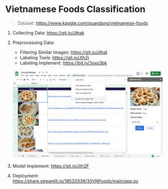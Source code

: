 # Vietnamese Foods Classification

> Dataset: https://www.kaggle.com/quandang/vietnamese-foods

1.  Collecting Data: https://git.io/Jthak
2.  Preprocessing Data:

    -   Filtering Similar Images: https://git.io/JthaI
    -   Labeling Tools: https://git.io/Jth2j
    -   Labeling Implement: https://bit.ly/3sxo3bk

    ![](https://github.com/18520339/vietnamese-foods/blob/main/Google%20Sheets/demo.png?raw=true)

3.  Model Implement: https://git.io/Jth2F
4.  Deployment: https://share.streamlit.io/18520339/30VNFoods/main/app.py
